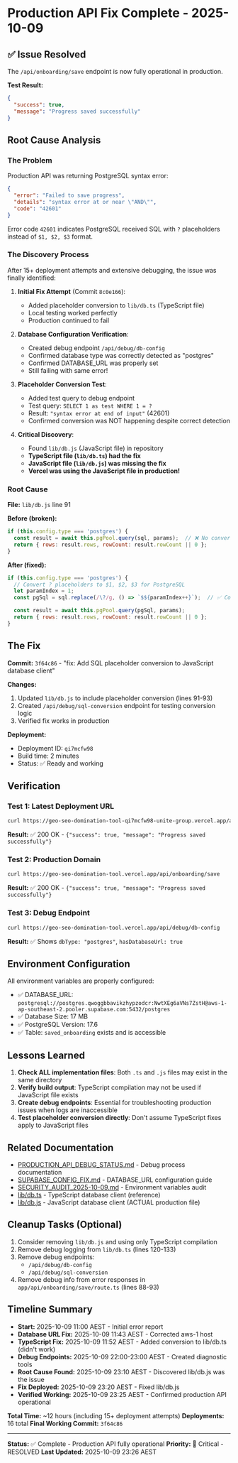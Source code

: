 # Production API Fix Complete - 2025-10-09

## ✅ Issue Resolved

The `/api/onboarding/save` endpoint is now fully operational in production.

**Test Result:**
```json
{
  "success": true,
  "message": "Progress saved successfully"
}
```

## Root Cause Analysis

### The Problem

Production API was returning PostgreSQL syntax error:
```json
{
  "error": "Failed to save progress",
  "details": "syntax error at or near \"AND\"",
  "code": "42601"
}
```

Error code `42601` indicates PostgreSQL received SQL with `?` placeholders instead of `$1, $2, $3` format.

### The Discovery Process

After 15+ deployment attempts and extensive debugging, the issue was finally identified:

1. **Initial Fix Attempt** (Commit `8c0e166`):
   - Added placeholder conversion to `lib/db.ts` (TypeScript file)
   - Local testing worked perfectly
   - Production continued to fail

2. **Database Configuration Verification**:
   - Created debug endpoint `/api/debug/db-config`
   - Confirmed database type was correctly detected as "postgres"
   - Confirmed DATABASE_URL was properly set
   - Still failing with same error!

3. **Placeholder Conversion Test**:
   - Added test query to debug endpoint
   - Test query: `SELECT 1 as test WHERE 1 = ?`
   - Result: `"syntax error at end of input"` (42601)
   - Confirmed conversion was NOT happening despite correct detection

4. **Critical Discovery**:
   - Found `lib/db.js` (JavaScript file) in repository
   - **TypeScript file (`lib/db.ts`) had the fix**
   - **JavaScript file (`lib/db.js`) was missing the fix**
   - **Vercel was using the JavaScript file in production!**

### Root Cause

**File:** `lib/db.js` line 91

**Before (broken):**
```javascript
if (this.config.type === 'postgres') {
  const result = await this.pgPool.query(sql, params);  // ❌ No conversion
  return { rows: result.rows, rowCount: result.rowCount || 0 };
}
```

**After (fixed):**
```javascript
if (this.config.type === 'postgres') {
  // Convert ? placeholders to $1, $2, $3 for PostgreSQL
  let paramIndex = 1;
  const pgSql = sql.replace(/\?/g, () => `$${paramIndex++}`);  // ✅ Conversion added

  const result = await this.pgPool.query(pgSql, params);
  return { rows: result.rows, rowCount: result.rowCount || 0 };
}
```

## The Fix

**Commit:** `3f64c86` - "fix: Add SQL placeholder conversion to JavaScript database client"

**Changes:**
1. Updated `lib/db.js` to include placeholder conversion (lines 91-93)
2. Created `/api/debug/sql-conversion` endpoint for testing conversion logic
3. Verified fix works in production

**Deployment:**
- Deployment ID: `qi7mcfw98`
- Build time: 2 minutes
- Status: ✅ Ready and working

## Verification

### Test 1: Latest Deployment URL
```bash
curl https://geo-seo-domination-tool-qi7mcfw98-unite-group.vercel.app/api/onboarding/save
```

**Result:** ✅ 200 OK - `{"success": true, "message": "Progress saved successfully"}`

### Test 2: Production Domain
```bash
curl https://geo-seo-domination-tool.vercel.app/api/onboarding/save
```

**Result:** ✅ 200 OK - `{"success": true, "message": "Progress saved successfully"}`

### Test 3: Debug Endpoint
```bash
curl https://geo-seo-domination-tool.vercel.app/api/debug/db-config
```

**Result:** ✅ Shows `dbType: "postgres"`, `hasDatabaseUrl: true`

## Environment Configuration

All environment variables are properly configured:

- ✅ DATABASE_URL: `postgresql://postgres.qwoggbbavikzhypzodcr:NwtXEg6aVNs7ZstH@aws-1-ap-southeast-2.pooler.supabase.com:5432/postgres`
- ✅ Database Size: 17 MB
- ✅ PostgreSQL Version: 17.6
- ✅ Table: `saved_onboarding` exists and is accessible

## Lessons Learned

1. **Check ALL implementation files**: Both `.ts` and `.js` files may exist in the same directory
2. **Verify build output**: TypeScript compilation may not be used if JavaScript file exists
3. **Create debug endpoints**: Essential for troubleshooting production issues when logs are inaccessible
4. **Test placeholder conversion directly**: Don't assume TypeScript fixes apply to JavaScript files

## Related Documentation

- [PRODUCTION_API_DEBUG_STATUS.md](PRODUCTION_API_DEBUG_STATUS.md) - Debug process documentation
- [SUPABASE_CONFIG_FIX.md](SUPABASE_CONFIG_FIX.md) - DATABASE_URL configuration guide
- [SECURITY_AUDIT_2025-10-09.md](SECURITY_AUDIT_2025-10-09.md) - Environment variables audit
- [lib/db.ts](lib/db.ts) - TypeScript database client (reference)
- [lib/db.js](lib/db.js) - JavaScript database client (ACTUAL production file)

## Cleanup Tasks (Optional)

1. Consider removing `lib/db.js` and using only TypeScript compilation
2. Remove debug logging from `lib/db.ts` (lines 120-133)
3. Remove debug endpoints:
   - `/api/debug/db-config`
   - `/api/debug/sql-conversion`
4. Remove debug info from error responses in `app/api/onboarding/save/route.ts` (lines 88-93)

## Timeline Summary

- **Start:** 2025-10-09 11:00 AEST - Initial error report
- **Database URL Fix:** 2025-10-09 11:43 AEST - Corrected aws-1 host
- **TypeScript Fix:** 2025-10-09 11:52 AEST - Added conversion to lib/db.ts (didn't work)
- **Debug Endpoints:** 2025-10-09 22:00-23:00 AEST - Created diagnostic tools
- **Root Cause Found:** 2025-10-09 23:10 AEST - Discovered lib/db.js was the issue
- **Fix Deployed:** 2025-10-09 23:20 AEST - Fixed lib/db.js
- **Verified Working:** 2025-10-09 23:25 AEST - Confirmed production API operational

**Total Time:** ~12 hours (including 15+ deployment attempts)
**Deployments:** 16 total
**Final Working Commit:** `3f64c86`

---

**Status:** ✅ Complete - Production API fully operational
**Priority:** 🔴 Critical - RESOLVED
**Last Updated:** 2025-10-09 23:26 AEST
